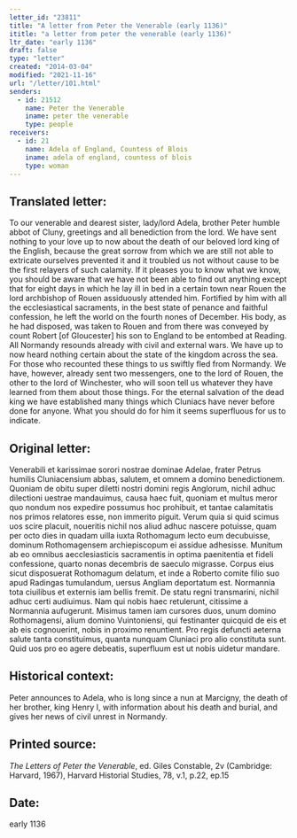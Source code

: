 ```yaml
---
letter_id: "23811"
title: "A letter from Peter the Venerable (early 1136)"
ititle: "a letter from peter the venerable (early 1136)"
ltr_date: "early 1136"
draft: false
type: "letter"
created: "2014-03-04"
modified: "2021-11-16"
url: "/letter/101.html"
senders:
  - id: 21512
    name: Peter the Venerable
    iname: peter the venerable
    type: people
receivers:
  - id: 21
    name: Adela of England, Countess of Blois
    iname: adela of england, countess of blois
    type: woman
---
```

<h2> Translated letter:</h2>To our venerable and dearest sister, lady/lord Adela, brother Peter humble abbot of Cluny, greetings and all benediction from the lord.
We have sent nothing to your love up to now about the death of our beloved lord king of the English, because the great sorrow from which we are still not able to extricate ourselves prevented it and it troubled us not without cause to be the first relayers of such calamity.  If it pleases you to know what we know, you should be aware that we have not been able to find out anything except that for eight days in which he lay ill in bed in a certain town near Rouen the lord archbishop of Rouen assiduously attended him.  Fortified by him with all the ecclesiastical sacraments, in the best state of penance and faithful confession, he left the world on the fourth nones of December.  His body, as he had disposed, was taken to Rouen and from there was conveyed by count Robert [of Gloucester] his son to England to be entombed at Reading.
All Normandy resounds already with civil and external wars.  We have up to now heard nothing certain about the state of the kingdom across the sea.  For those who recounted these things to us swiftly fled from Normandy.  We have, however, already sent two messengers, one to the lord of Rouen, the other to the lord of Winchester, who will soon tell us whatever they have learned from them about those things.  For the eternal salvation of the dead king we have established many things which Cluniacs have never before done for anyone.  What you should do for him it seems superfluous for us to indicate.
<h2 class="mt-4"> Original letter:</h2>Venerabili et karissimae sorori nostrae dominae Adelae, frater Petrus humilis Cluniacensium abbas, salutem, et omnem a domino benedictionem.
Quoniam de obitu super diletti nostri domini regis Anglorum, nichil adhuc dilectioni uestrae mandauimus, causa haec fuit, quoniam et multus meror quo nondum nos expedire possumus hoc prohibuit, et tantae calamitatis nos primos relatores esse, non immerito piguit. Verum quia si quid scimus uos scire placuit, noueritis nichil nos aliud adhuc nascere potuisse, quam per octo dies in quadam uilla iuxta Rothomagum lecto eum decubuisse, dominum Rothomagensem archiepiscopum ei assidue adhesisse. Munitum ab eo omnibus aecclesiasticis sacramentis in optima paenitentia et fideli confessione, quarto nonas decembris de saeculo migrasse. Corpus eius sicut disposuerat Rothomagum delatum, et inde a Roberto comite filio suo apud Radingas tumulandum, uersus Angliam deportatum est. Normannia tota ciuilibus et externis iam bellis fremit. De statu regni transmarini, nichil adhuc certi audiuimus. Nam qui nobis haec retulerunt, citissime a Normannia aufugerunt. Misimus tamen iam cursores duos, unum domino Rothomagensi, alium domino Vuintoniensi, qui festinanter quicquid de eis et ab eis cognouerint, nobis in proximo renuntient. Pro regis defuncti aeterna salute tanta constituimus, quanta nunquam Cluniaci pro alio constituta sunt. Quid uos pro eo agere debeatis, superfluum est ut nobis uidetur mandare.
<h2 class="mt-4"> Historical context:</h2>Peter announces to Adela, who is long since a nun at Marcigny, the death of her brother, king Henry I, with information about his death and burial, and gives her news of civil unrest in Normandy.
<h2 class="mt-4"> Printed source:</h2><p><em>The Letters of Peter the Venerable</em>, ed. Giles Constable, 2v (Cambridge: Harvard, 1967), Harvard Historial Studies, 78, v.1, p.22, ep.15</p><h2 class="mt-4"> Date:</h2>early 1136